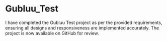 # Gubluu_Test
I have completed the Gubluu Test project as per the provided requirements, ensuring all designs and responsiveness are implemented accurately. The project is now available on GitHub for review.
